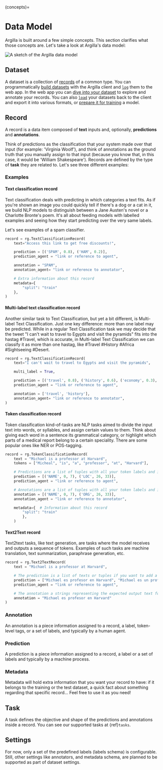 (concepts)=
# Data Model

Argilla is built around a few simple concepts. This section clarifies what those concepts are. Let's take a look at Argilla's data model:

![A sketch of the Argilla data model](/_static/images/main/argilla_data_model.svg)


## Dataset

A dataset is a collection of [records](#record) of a common type.
You can programmatically [build datasets](../guides/features/datasets.ipynb) with the Argilla client and [`log`](#rb-log) them to the web app.
In the web app you can [dive into your dataset](../reference/webapp/dataset.md) to explore and annotate your records.
You can also [`load`](#rb-load) your datasets back to the client and export it into various formats, or [prepare it for training](../guides/features/datasets.ipynb#prepare-dataset-for-training) a model.


## Record

A record is a data item composed of **text** inputs and, optionally, **predictions** and **annotations**.

Think of predictions as the classification that your system made over that input (for example: 'Virginia Woolf'), and think of annotations as the ground truth that you manually assign to that input (because you know that, in this case, it would be 'William Shakespeare').
Records are defined by the type of **task** they are related to. Let's see three different examples:

### Examples

#### Text classification record

Text classification deals with predicting in which categories a text fits. As if you're shown an image you could quickly tell if there's a dog or a cat in it, we build NLP models to distinguish between a Jane Austen's novel or a Charlotte Bronte's poem. It's all about feeding models with labelled examples and seeing how they start predicting over the very same labels.

Let's see examples of a spam classifier.

```python
record = rg.TextClassificationRecord(
    text="Access this link to get free discounts!",

    prediction = [('SPAM', 0.8), ('HAM', 0.2)],
    prediction_agent = "link or reference to agent",

    annotation = "SPAM",
    annotation_agent= "link or reference to annotator",

    # Extra information about this record
    metadata={
        "split": "train"
    },
)
```

#### Multi-label text classification record

Another similar task to Text Classification, but yet a bit different, is Multi-label Text Classification. Just one key difference: more than one label may be predicted. While in a regular Text Classification task we may decide that the tweet "I can't wait to travel to Egypts and visit the pyramids" fits into the hastag #Travel, which is accurate, in Multi-label Text Classification we can classify it as more than one hastag, like #Travel #History #Africa #Sightseeing #Desert.

```python
record = rg.TextClassificationRecord(
    text="I can't wait to travel to Egypts and visit the pyramids",

    multi_label = True,

    prediction = [('travel', 0.8), ('history', 0.6), ('economy', 0.3), ('sports', 0.2)],
    prediction_agent = "link or reference to agent",

    annotation = ['travel', 'history'],
    annotation_agent= "link or reference to annotator",
)
```


#### Token classification record

Token classification kind-of-tasks are NLP tasks aimed to divide the input text into words, or syllables, and assign certain values to them. Think about giving each word in a sentence its grammatical category, or highlight which parts of a medical report belong to a certain speciality. There are some popular ones like NER or POS-tagging.

```python
record = rg.TokenClassificationRecord(
    text = "Michael is a professor at Harvard",
    tokens = ["Micheal", "is", "a", "professor", "at", "Harvard"],

    # Predictions are a list of tuples with all your token labels and its starting and ending positions
    prediction = [('NAME', 0, 7), ('LOC', 26, 33)],
    prediction_agent = "link or reference to agent",

    # Annotations are a list of tuples with all your token labels and its starting and ending positions
    annotation = [('NAME', 0, 7), ('ORG', 26, 33)],
    annotation_agent = "link or reference to annotator",

    metadata={  # Information about this record
        "split": "train"
        },
    )
```

#### Text2Text record

Text2text tasks, like text generation, are tasks where the model receives and outputs a sequence of tokens. Examples of such tasks are machine translation, text summarization, paraphrase generation, etc.

```python
record = rg.Text2TextRecord(
    text = "Michael is a professor at Harvard",

    # The prediction is a list of texts or tuples if you want to add a score to a prediction
    prediction = ["Michael es profesor en Harvard", "Michael es un profesor de Harvard"],
    prediction_agent = "link or reference to agent",

    # The annotation a strings representing the expected output text for the given input text
    annotation = "Michael es profesor en Harvard"
)
```

### Annotation

An annotation is a piece information assigned to a record, a label, token-level tags, or a set of labels, and typically by a human agent.


### Prediction

A prediction is a piece information assigned to a record, a label or a set of labels and typically by a machine process.


### Metadata

Metadata will hold extra information that you want your record to have: if it belongs to the training or the test dataset, a quick fact about something regarding that specific record... Feel free to use it as you need!

## Task

A task defines the objective and shape of the predictions and annotations inside a record.
You can see our supported tasks at {ref}`tasks`.


## Settings

For now, only a set of the predefined labels (labels schema) is configurable. Still, other settings like annotators, and metadata schema, are planned to be supported as part of dataset settings.



